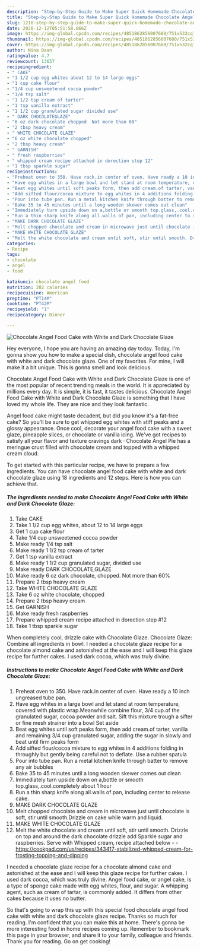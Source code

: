 ```yaml
---
description: "Step-by-Step Guide to Make Super Quick Homemade Chocolate Angel Food Cake with White and Dark Chocolate Glaze"
title: "Step-by-Step Guide to Make Super Quick Homemade Chocolate Angel Food Cake with White and Dark Chocolate Glaze"
slug: 1210-step-by-step-guide-to-make-super-quick-homemade-chocolate-angel-food-cake-with-white-and-dark-chocolate-glaze
date: 2020-12-12T05:51:58.866Z
image: https://img-global.cpcdn.com/recipes/4851862856007680/751x532cq70/chocolate-angel-food-cake-with-white-and-dark-chocolate-glaze-recipe-main-photo.jpg
thumbnail: https://img-global.cpcdn.com/recipes/4851862856007680/751x532cq70/chocolate-angel-food-cake-with-white-and-dark-chocolate-glaze-recipe-main-photo.jpg
cover: https://img-global.cpcdn.com/recipes/4851862856007680/751x532cq70/chocolate-angel-food-cake-with-white-and-dark-chocolate-glaze-recipe-main-photo.jpg
author: Nina Dean
ratingvalue: 4.7
reviewcount: 13657
recipeingredient:
- " CAKE"
- "1 1/2 cup egg whites about 12 to 14 large eggs"
- "1 cup cake flour"
- "1/4 cup unsweetened cocoa powder"
- "1/4 tsp salt"
- "1 1/2 tsp cream of tarter"
- "1 tsp vanilla extract"
- "1 1/2 cup granulated sugar divided use"
- " DARK CHOCOLATEGLAZE"
- "6 oz dark chocolate chopped  Not more than 60"
- "2 tbsp heavy cream"
- " WHITE CHOCOLATE GLAZE"
- "6 oz white chocolate chopped"
- "2 tbsp heavy cream"
- " GARNISH"
- " fresh raspberries"
- " whipped cream recipe attached in dorection step 12"
- "1 tbsp sparkle sugar"
recipeinstructions:
- "Preheat oven to 350. Have rack.in center of oven. Have ready a 10 inch ungreased tube pan."
- "Have egg whites in a large bowl and let stand at room temperature, covered with plastic wrap.Meanwhile combine flour, 3/4 cup.of the granulated sugar, cocoa powder and salt. Sift this mixture trough a sifter or fine mesh strainer into a bowl Set aside"
- "Beat egg whites until soft peaks form, then add cream.of tarter, vanilla and remaining  3/4 cup granulated sugar, adding the sugar in slowly and beat until firm peaks form"
- "Add sifted flour/cocoa mixture to egg whites in 4 additions folding in throughly but gently being careful not to deflate. Use a rubber spatula"
- "Pour into tube pan. Run a metal kitchen knife through batter to remove any air bubbles"
- "Bake 35 to 45 minutes until a long wooden skewer comes out clean"
- "Immediately turn upside down on a,bottle or smooth top.glass,.cool.completely about 1 hour"
- "Run a thin sharp knife along all.walls of pan, including center to release cake."
- "MAKE DARK CHOCOLATE GLAZE"
- "Melt chopped chocolate and cream in microwave just until chocolate is soft, stir until smooth.Drizzle on cake while warm and liquid."
- "MAKE WHITE CHOCOLATE GLAZE"
- "Melt the white chocolate and cream until soft, stir until smooth. Drizzle on top and around the dark chocolate drizzle add Sparkle sugar and raspberries. Serve with Whipped cream, recipe attached below  https://cookpad.com/us/recipes/343417-stabilized-whipped-cream-for-frosting-topping-and-dipping"
categories:
- Recipe
tags:
- chocolate
- angel
- food

katakunci: chocolate angel food 
nutrition: 282 calories
recipecuisine: American
preptime: "PT14M"
cooktime: "PT42M"
recipeyield: "1"
recipecategory: Dinner

---
```



![Chocolate Angel Food Cake with White and Dark Chocolate Glaze](https://img-global.cpcdn.com/recipes/4851862856007680/751x532cq70/chocolate-angel-food-cake-with-white-and-dark-chocolate-glaze-recipe-main-photo.jpg)

Hey everyone, I hope you are having an amazing day today. Today, I'm gonna show you how to make a special dish, chocolate angel food cake with white and dark chocolate glaze. One of my favorites. For mine, I will make it a bit unique. This is gonna smell and look delicious.

Chocolate Angel Food Cake with White and Dark Chocolate Glaze is one of the most popular of recent trending meals in the world. It is appreciated by millions every day. It is simple, it is fast, it tastes delicious. Chocolate Angel Food Cake with White and Dark Chocolate Glaze is something that I have loved my whole life. They are nice and they look fantastic.

Angel food cake might taste decadent, but did you know it&#39;s a fat-free cake? So you&#39;ll be sure to get whipped egg whites with stiff peaks and a glossy appearance. Once cool, decorate your angel food cake with a sweet glaze, pineapple slices, or chocolate or vanilla icing. We&#39;ve got recipes to satisfy all your flavor and texture cravings dark · Chocolate Angel Pie has a meringue crust filled with chocolate cream and topped with a whipped cream cloud.


To get started with this particular recipe, we have to prepare a few ingredients. You can have chocolate angel food cake with white and dark chocolate glaze using 18 ingredients and 12 steps. Here is how you can achieve that.

<!--inarticleads1-->

##### The ingredients needed to make Chocolate Angel Food Cake with White and Dark Chocolate Glaze:

1. Take  CAKE
1. Take 1 1/2 cup egg whites, about 12 to 14 large eggs
1. Get 1 cup cake flour
1. Take 1/4 cup unsweetened cocoa powder
1. Make ready 1/4 tsp salt
1. Make ready 1 1/2 tsp cream of tarter
1. Get 1 tsp vanilla extract
1. Make ready 1 1/2 cup granulated sugar, divided use
1. Make ready  DARK CHOCOLATE,GLAZE
1. Make ready 6 oz dark chocolate, chopped.  Not more than 60%
1. Prepare 2 tbsp heavy cream
1. Take  WHITE CHOCOLATE GLAZE
1. Take 6 oz white chocolate, chopped
1. Prepare 2 tbsp heavy cream
1. Get  GARNISH
1. Make ready  fresh raspberries
1. Prepare  whipped cream recipe attached in dorection step #12
1. Take 1 tbsp sparkle sugar


When completely cool, drizzle cake with Chocolate Glaze. Chocolate Glaze: Combine all ingredients in bowl. I needed a chocolate glaze recipe for a chocolate almond cake and astonished at the ease and I will keep this glaze recipe for further cakes. I used dark cocoa, which was truly divine. 

<!--inarticleads2-->

##### Instructions to make Chocolate Angel Food Cake with White and Dark Chocolate Glaze:

1. Preheat oven to 350. Have rack.in center of oven. Have ready a 10 inch ungreased tube pan.
1. Have egg whites in a large bowl and let stand at room temperature, covered with plastic wrap.Meanwhile combine flour, 3/4 cup.of the granulated sugar, cocoa powder and salt. Sift this mixture trough a sifter or fine mesh strainer into a bowl Set aside
1. Beat egg whites until soft peaks form, then add cream.of tarter, vanilla and remaining  3/4 cup granulated sugar, adding the sugar in slowly and beat until firm peaks form
1. Add sifted flour/cocoa mixture to egg whites in 4 additions folding in throughly but gently being careful not to deflate. Use a rubber spatula
1. Pour into tube pan. Run a metal kitchen knife through batter to remove any air bubbles
1. Bake 35 to 45 minutes until a long wooden skewer comes out clean
1. Immediately turn upside down on a,bottle or smooth top.glass,.cool.completely about 1 hour
1. Run a thin sharp knife along all.walls of pan, including center to release cake.
1. MAKE DARK CHOCOLATE GLAZE
1. Melt chopped chocolate and cream in microwave just until chocolate is soft, stir until smooth.Drizzle on cake while warm and liquid.
1. MAKE WHITE CHOCOLATE GLAZE
1. Melt the white chocolate and cream until soft, stir until smooth. Drizzle on top and around the dark chocolate drizzle add Sparkle sugar and raspberries. Serve with Whipped cream, recipe attached below -  - https://cookpad.com/us/recipes/343417-stabilized-whipped-cream-for-frosting-topping-and-dipping


I needed a chocolate glaze recipe for a chocolate almond cake and astonished at the ease and I will keep this glaze recipe for further cakes. I used dark cocoa, which was truly divine. Angel food cake, or angel cake, is a type of sponge cake made with egg whites, flour, and sugar. A whipping agent, such as cream of tartar, is commonly added. It differs from other cakes because it uses no butter. 

So that's going to wrap this up with this special food chocolate angel food cake with white and dark chocolate glaze recipe. Thanks so much for reading. I'm confident that you can make this at home. There's gonna be more interesting food in home recipes coming up. Remember to bookmark this page in your browser, and share it to your family, colleague and friends. Thank you for reading. Go on get cooking!
